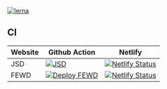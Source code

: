 [![lerna](https://img.shields.io/badge/maintained%20with-lerna-cc00ff.svg)](https://lerna.js.org/)

## CI

| Website | Github Action                                                                                                                                                  | Netlify                                                                                                                                                                    |
| ------- | -------------------------------------------------------------------------------------------------------------------------------------------------------------- | -------------------------------------------------------------------------------------------------------------------------------------------------------------------------- |
| JSD     | [![JSD](https://github.com/pataruco/ga/actions/workflows/deploy-jsd.yml/badge.svg)](https://github.com/pataruco/ga/actions/workflows/deploy-jsd.yml)           | [![Netlify Status](https://api.netlify.com/api/v1/badges/fc592fd4-5fe8-4e89-8c74-b6d0d73944c3/deploy-status)](https://app.netlify.com/sites/wonderful-benz-c8a110/deploys) |
| FEWD    | [![Deploy FEWD](https://github.com/pataruco/ga/actions/workflows/deploy-fewd.yml/badge.svg)](https://github.com/pataruco/ga/actions/workflows/deploy-fewd.yml) | [![Netlify Status](https://api.netlify.com/api/v1/badges/c63e8be2-655b-4bd5-b18e-a5c2fae4d0c9/deploy-status)](https://app.netlify.com/sites/eager-agnesi-05fdb0/deploys)   |
